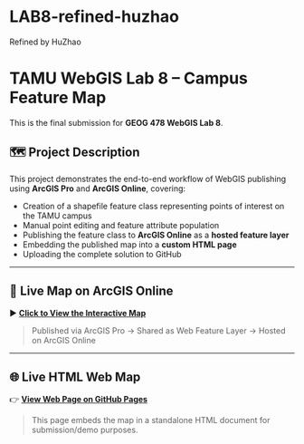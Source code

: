 # LAB8-refined-huzhao
Refined by HuZhao
# TAMU WebGIS Lab 8 – Campus Feature Map

This is the final submission for **GEOG 478 WebGIS Lab 8**.

## 🗺️ Project Description

This project demonstrates the end-to-end workflow of WebGIS publishing using **ArcGIS Pro** and **ArcGIS Online**, covering:

- Creation of a shapefile feature class representing points of interest on the TAMU campus
- Manual point editing and feature attribute population
- Publishing the feature class to **ArcGIS Online** as a **hosted feature layer**
- Embedding the published map into a **custom HTML page**
- Uploading the complete solution to GitHub

---

## 🔗 Live Map on ArcGIS Online

▶️ **[Click to View the Interactive Map](https://arcg.is/z15Gn)**  
> Published via ArcGIS Pro → Shared as Web Feature Layer → Hosted on ArcGIS Online

---

## 🌐 Live HTML Web Map

👉 **[View Web Page on GitHub Pages](https://github.com/OHZ-1234/LAB8-refined-huzhao/blob/main/finalVersion)**  
> This page embeds the map in a standalone HTML document for submission/demo purposes.
